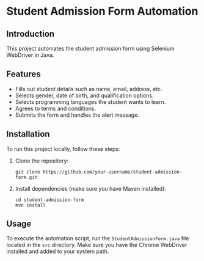 
# Student Admission Form Automation

## Introduction

This project automates the student admission form using Selenium WebDriver in Java.

## Features

- Fills out student details such as name, email, address, etc.
- Selects gender, date of birth, and qualification options.
- Selects programming languages the student wants to learn.
- Agrees to terms and conditions.
- Submits the form and handles the alert message.

## Installation

To run this project locally, follow these steps:

1. Clone the repository:
   ```
   git clone https://github.com/your-username/student-admission-form.git
   ```
2. Install dependencies (make sure you have Maven installed):
   ```
   cd student-admission-form
   mvn install
   ```

## Usage

To execute the automation script, run the `StudentAdmissionForm.java` file located in the `src` directory. Make sure you have the Chrome WebDriver installed and added to your system path.


